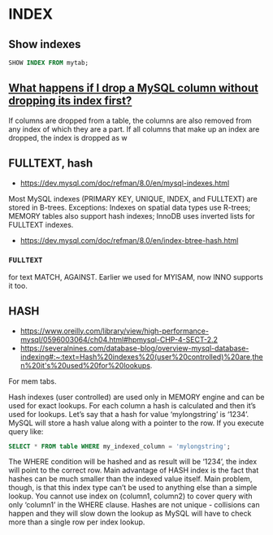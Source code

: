# INDEX

## Show indexes

```sql
SHOW INDEX FROM mytab;
```

## [What happens if I drop a MySQL column without dropping its index first?](https://stackoverflow.com/a/4341928)

If columns are dropped from a table, the columns are also removed from any index of which they are a part. If all columns that make up an index are dropped, the index is dropped as w

## FULLTEXT, hash

* https://dev.mysql.com/doc/refman/8.0/en/mysql-indexes.html

Most MySQL indexes (PRIMARY KEY, UNIQUE, INDEX, and FULLTEXT) are stored in B-trees. Exceptions: Indexes on spatial data types use R-trees; MEMORY tables also support hash indexes; InnoDB uses inverted lists for FULLTEXT indexes.

* https://dev.mysql.com/doc/refman/8.0/en/index-btree-hash.html

### `FULLTEXT`

for text MATCH, AGAINST. Earlier we used for MYISAM, now INNO supports it too.

## HASH

* https://www.oreilly.com/library/view/high-performance-mysql/0596003064/ch04.html#hpmysql-CHP-4-SECT-2.2
* https://severalnines.com/database-blog/overview-mysql-database-indexing#:~:text=Hash%20indexes%20(user%20controlled)%20are,then%20it's%20used%20for%20lookups.

For mem tabs.

Hash indexes (user controlled) are used only in MEMORY engine and can be used for exact lookups. For each column a hash is calculated and then it’s used for lookups. Let’s say that a hash for value ‘mylongstring’ is ‘1234’. MySQL will store a hash value along with a pointer to the row. If you execute query like:

```sql
SELECT * FROM table WHERE my_indexed_column = 'mylongstring';
```
The WHERE condition will be hashed and as result will be ‘1234’, the index will point to the correct row. Main advantage of HASH index is the fact that hashes can be much smaller than the indexed value itself. Main problem, though, is that this index type can’t be used to anything else than a simple lookup. You cannot use index on (column1, column2) to cover query with only ‘column1’ in the WHERE clause. Hashes are not unique - collisions can happen and they will slow down the lookup as MySQL will have to check more than a single row per index lookup. 
 
